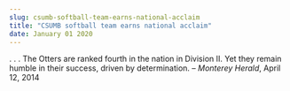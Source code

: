 ```yaml
---
slug: csumb-softball-team-earns-national-acclaim
title: "CSUMB softball team earns national acclaim"
date: January 01 2020
---
```


<p>. . . The Otters are ranked fourth in the nation in Division II. Yet they remain humble in their success, driven by determination. – <em>Monterey Herald</em>, April 12, 2014
</p>
